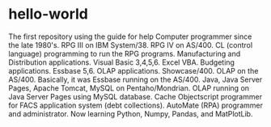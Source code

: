 # hello-world
The first repository using the guide for help
Computer programmer since the late 1980's.
RPG III on IBM System/38.  RPG IV on AS/400.  CL (control language) programming to run the RPG programs.  Manufacturing and Distribution applications.
Visual Basic 3,4,5,6.  Excel VBA.  Budgeting applications.  Essbase 5,6.  OLAP applications.  Showcase/400.  OLAP on the AS/400.  Basically, it was Essbase running on the AS/400.
Java, Java Server Pages, Apache Tomcat, MySQL on Pentaho/Mondrian.  OLAP running on Java Server Pages using MySQL database.
Cache Objectscript programmer for FACS application system (debt collections).  AutoMate (RPA) programmer and administrator.
Now learning Python, Numpy, Pandas, and MatPlotLib.
